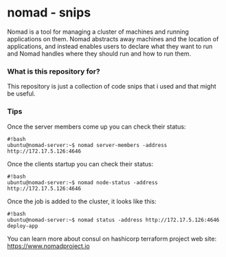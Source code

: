 # nomad - snips

Nomad is a tool for managing a cluster of machines and running applications on them. Nomad abstracts away machines and the location of applications, and instead enables users to declare what they want to run and Nomad handles where they should run and how to run them.


### What is this repository for? ###

This repository is just a collection of code snips that i used and that might be useful.

### Tips ###

Once the server members come up you can check their status:

```
#!bash
ubuntu@nomad-server:~$ nomad server-members -address http://172.17.5.126:4646
```


Once the clients startup you can check their status:
```
#!bash
ubuntu@nomad-server:~$ nomad node-status -address http://172.17.5.126:4646
```

Once the job is added to the cluster, it looks like this:
```
#!bash
ubuntu@nomad-server:~$ nomad status -address http://172.17.5.126:4646 deploy-app
```



You can learn more about consul on hashicorp terraform project web site:
https://www.nomadproject.io
